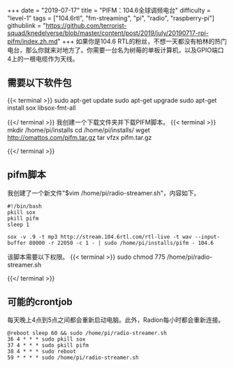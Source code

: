 +++
date = "2019-07-17"
title = "PIFM：104.6全球调频电台"
difficulty = "level-1"
tags = ["104.6rtl", "fm-streaming", "pi", "radio", "raspberry-pi"]
githublink = "https://github.com/terrorist-squad/knedelverse/blob/master/content/post/2019/july/20190717-rpi-pifm/index.zh.md"
+++
如果你是104.6 RTL的粉丝，不想一天都没有柏林的热门电台，那么你就来对地方了。你需要一台名为树莓的单板计算机，以及GPIO端口4上的一根电缆作为天线。
## 需要以下软件包

{{< terminal >}}
sudo apt-get update
sudo apt-get upgrade
sudo apt-get install sox libsox-fmt-all

{{</ terminal >}}
我创建一个下载文件夹并下载PIFM脚本。
{{< terminal >}}
mkdir /home/pi/installs
cd /home/pi/installs/
wget http://omattos.com/pifm.tar.gz
tar vfzx pifm.tar.gz

{{</ terminal >}}

## pifm脚本
我创建了一个新文件"$vim /home/pi/radio-streamer.sh"，内容如下。
```
#!/bin/bash 
pkill sox 
pkill pifm 
sleep 1 

sox -v .9 -t mp3 http://stream.104.6rtl.com/rtl-live -t wav --input-buffer 80000 -r 22050 -c 1 - | sudo /home/pi/installs/pifm - 104.6

```
该脚本需要以下权限。
{{< terminal >}}
sudo chmod 775 /home/pi/radio-streamer.sh

{{</ terminal >}}

## 可能的crontjob
每天晚上4点到5点之间都会重新启动电脑。此外，Radion每小时都会重新连接。
```
@reboot sleep 60 && sudo /home/pi/radio-streamer.sh 
36 4 * * * sudo pkill sox 
37 4 * * * sudo pkill pifm 
38 4 * * * sudo reboot 
59 * * * * sudo /home/pi/radio-streamer.sh

```